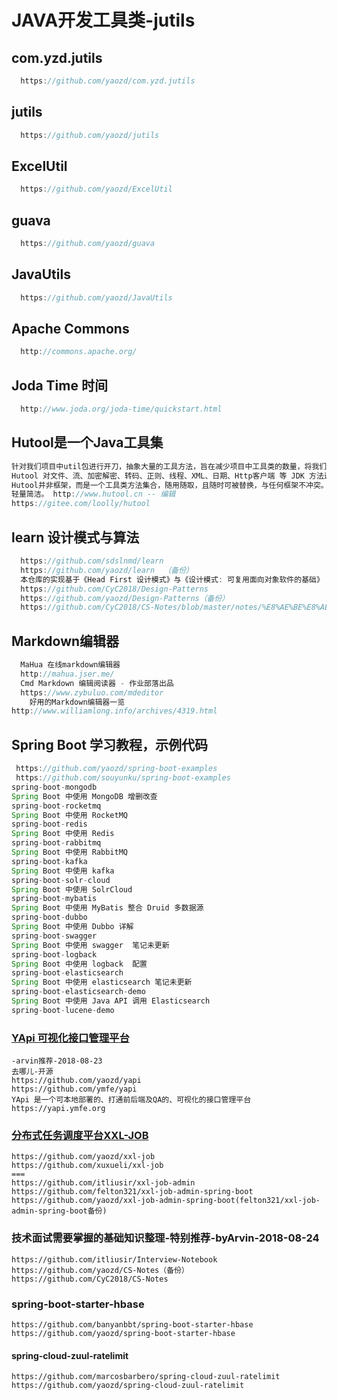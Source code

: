 # JAVA开发工具类-jutils
## com.yzd.jutils
```java
  https://github.com/yaozd/com.yzd.jutils
```
## jutils
```java
  https://github.com/yaozd/jutils
```
## ExcelUtil
```java
  https://github.com/yaozd/ExcelUtil
```
## guava
```java
  https://github.com/yaozd/guava
```
## JavaUtils
```java
  https://github.com/yaozd/JavaUtils
```
## Apache Commons
```java
  http://commons.apache.org/
```
## Joda Time 时间
```java
  http://www.joda.org/joda-time/quickstart.html
```
## Hutool是一个Java工具集
```java
针对我们项目中util包进行开刀，抽象大量的工具方法，旨在减少项目中工具类的数量，将我们的编码工作专注在业务上。
Hutool 对文件、流、加密解密、转码、正则、线程、XML、日期、Http客户端 等 JDK 方法进行封装，组成各种 Util 工具类。
Hutool并非框架，而是一个工具类方法集合，随用随取，且随时可被替换，与任何框架不冲突。 Hutool的大部分工具方法并不依赖第三方包（extra模块对第三方框架封装工具类除外），
轻量简洁。 http://www.hutool.cn -- 编辑
https://gitee.com/loolly/hutool
```
## learn 设计模式与算法
```java
  https://github.com/sdslnmd/learn
  https://github.com/yaozd/learn  （备份）
  本仓库的实现基于《Head First 设计模式》与《设计模式: 可复用面向对象软件的基础》
  https://github.com/CyC2018/Design-Patterns
  https://github.com/yaozd/Design-Patterns（备份）
  https://github.com/CyC2018/CS-Notes/blob/master/notes/%E8%AE%BE%E8%AE%A1%E6%A8%A1%E5%BC%8F.md
```
## Markdown编辑器
```java
  MaHua 在线markdown编辑器
  http://mahua.jser.me/
  Cmd Markdown 编辑阅读器 - 作业部落出品
  https://www.zybuluo.com/mdeditor
    好用的Markdown编辑器一览
http://www.williamlong.info/archives/4319.html
```
## Spring Boot 学习教程，示例代码
```java
 https://github.com/yaozd/spring-boot-examples
 https://github.com/souyunku/spring-boot-examples 
spring-boot-mongodb
Spring Boot 中使用 MongoDB 增删改查
spring-boot-rocketmq
Spring Boot 中使用 RocketMQ
spring-boot-redis
Spring Boot 中使用 Redis
spring-boot-rabbitmq
Spring Boot 中使用 RabbitMQ
spring-boot-kafka
Spring Boot 中使用 kafka
spring-boot-solr-cloud
Spring Boot 中使用 SolrCloud
spring-boot-mybatis
Spring Boot 中使用 MyBatis 整合 Druid 多数据源
spring-boot-dubbo
Spring Boot 中使用 Dubbo 详解
spring-boot-swagger
Spring Boot 中使用 swagger  笔记未更新
spring-boot-logback
Spring Boot 中使用 logback  配置
spring-boot-elasticsearch
Spring Boot 中使用 elasticsearch 笔记未更新
spring-boot-elasticsearch-demo
Spring Boot 中使用 Java API 调用 Elasticsearch
spring-boot-lucene-demo
```
### [YApi 可视化接口管理平台](https://github.com/ymfe/yapi)
~~~
-arvin推荐-2018-08-23
去哪儿-开源
https://github.com/yaozd/yapi
https://github.com/ymfe/yapi
YApi 是一个可本地部署的、打通前后端及QA的、可视化的接口管理平台 https://yapi.ymfe.org
~~~
### [分布式任务调度平台XXL-JOB](https://github.com/yaozd/xxl-job)
```
https://github.com/yaozd/xxl-job
https://github.com/xuxueli/xxl-job
===
https://github.com/itliusir/xxl-job-admin
https://github.com/felton321/xxl-job-admin-spring-boot
https://github.com/yaozd/xxl-job-admin-spring-boot(felton321/xxl-job-admin-spring-boot备份)

```
### 技术面试需要掌握的基础知识整理-特别推荐-byArvin-2018-08-24
```
https://github.com/itliusir/Interview-Notebook
https://github.com/yaozd/CS-Notes（备份）
https://github.com/CyC2018/CS-Notes
```
### spring-boot-starter-hbase
```
https://github.com/banyanbbt/spring-boot-starter-hbase
https://github.com/yaozd/spring-boot-starter-hbase
```
#### spring-cloud-zuul-ratelimit
```
https://github.com/marcosbarbero/spring-cloud-zuul-ratelimit
https://github.com/yaozd/spring-cloud-zuul-ratelimit
```




